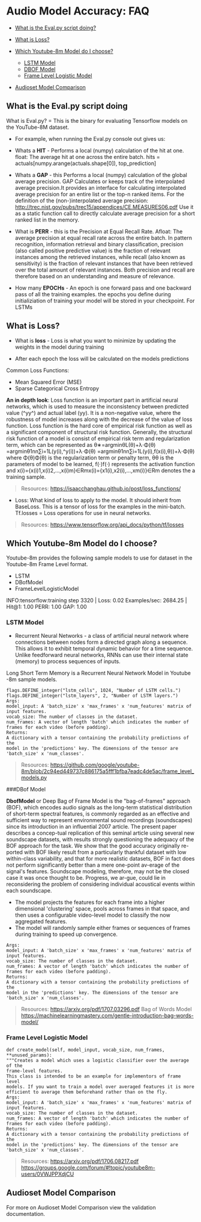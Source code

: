 # Audio Model Accuracy: FAQ

- [What is the Eval.py script doing?](#What-is-the-Eval.py-script-doing)
- [What is Loss?](#what-is-loss?)
- [Which Youtube-8m Model do I choose?](#Which-Youtube-8m-Model-do-I-choose?)
    - [LSTM Model](##LSTM-Model)
    - [DBOF Model](##DBof-Model)
    - [Frame Level Logistic Model](##Frame-Level-Logistic-Model)

- [Audioset Model Comparison](#audioset-model-comparison)


## What is the Eval.py script doing

What is Eval.py? = This is the binary for evaluating Tensorflow models on the YouTube-8M dataset.

* For example, when running the Eval.py console out gives us:

 - Whats a **HIT** - Performs a local (numpy) calculation of the hit at one. float: The average hit at one across the entire batch. hits = actuals[numpy.arange(actuals.shape[0]), top_prediction]

- Whats a **GAP** -  this Performs a local (numpy) calculation of the global average precision. GAP Calculates or keeps track of the interpolated average precision.It provides an interface for calculating interpolated average precision for an entire list or the top-n ranked items. For the definition of the (non-)interpolated average precision: http://trec.nist.gov/pubs/trec15/appendices/CE.MEASURES06.pdf Use it as a static function call to directly calculate average precision for a short ranked list in the memory.

- What is **PERR** - this is the Precision at Equal Recall Rate. Afloat: The average precision at equal recall rate across the entire batch. In pattern recognition, information retrieval and binary classification, precision (also called positive predictive value) is the fraction of relevant instances among the retrieved instances, while recall (also known as sensitivity) is the fraction of relevant instances that have been retrieved over the total amount of relevant instances. Both precision and recall are therefore based on an understanding and measure of relevance.


- How many **EPOCHs** - An epoch is one forward pass and one backward pass of all the training examples. the epochs you define during initializiation of training your model will be stored in your checkpoint. For LSTMs

## What is Loss?

- What is **loss** - Loss is what you want to minimize by updating the weights in the model during training

- After each epoch the loss will be calculated on the models predictions

Common Loss Functions:
-	Mean Squared Error (MSE)
-	Sparse Categorical Cross Entropy

**An in depth look**: Loss function is an important part in artificial neural networks, which is used to measure the inconsistency between predicted value (^yy^) and actual label (yy). It is a non-negative value, where the robustness of model increases along with the decrease of the value of loss function. Loss function is the hard core of empirical risk function as well as a significant component of structural risk function. Generally, the structural risk function of a model is consist of empirical risk term and regularization term, which can be represented as
θ∗=argminθL(θ)+λ⋅Φ(θ)
=argminθ1nn∑i=1L(y(i),^y(i))+λ⋅Φ(θ)
=argminθ1nn∑i=1L(y(i),f(x(i),θ))+λ⋅Φ(θ) where Φ(θ)Φ(θ) is the regularization term or penalty term, θθ is the parameters of model to be learned, f(⋅)f(⋅) represents the activation function and x(i)={x(i)1,x(i)2,…,x(i)m}∈Rmx(i)={x1(i),x2(i),…,xm(i)}∈Rm denotes the a training sample.

> Resources: https://isaacchanghau.github.io/post/loss_functions/  

- Loss: What kind of loss to apply to the model. It should inherit from BaseLoss.
This is a tensor of loss for the examples in the mini-batch.
Tf.losses = Loss operations for use in neural networks.

> Resources: https://www.tensorflow.org/api_docs/python/tf/losses 


## Which Youtube-8m Model do I choose?

Youtube-8m provides the following sample models to use for dataset in the Youtube-8m Frame Level format.
- LSTM
- DBofModel
- FrameLevelLogisticModel

INFO:tensorflow:training step 3320 | Loss: 0.02 Examples/sec: 2684.25 | Hit@1: 1.00 PERR: 1.00 GAP: 1.00

### LSTM Model
- Recurrent Neural Networks - a class of artificial neural network where connections between nodes form a directed graph along a sequence. This allows it to exhibit temporal dynamic behavior for a time sequence. Unlike feedforward neural networks, RNNs can use their internal state (memory) to process sequences of inputs.

Long Short Term Memory is a Recurrent Neural Network Model in Youtube -8m sample models.



```
flags.DEFINE_integer("lstm_cells", 1024, "Number of LSTM cells.")
flags.DEFINE_integer("lstm_layers", 2, "Number of LSTM layers.")
Args:	
model_input: A 'batch_size' x 'max_frames' x 'num_features' matrix of
input features.
vocab_size: The number of classes in the dataset.
num_frames: A vector of length 'batch' which indicates the number of
frames for each video (before padding).
Returns:
A dictionary with a tensor containing the probability predictions of the
model in the 'predictions' key. The dimensions of the tensor are
'batch_size' x 'num_classes'.
```
> Resources: https://github.com/google/youtube-8m/blob/2c94ed449737c886175a5fff1bfba7eadc4de5ac/frame_level_models.py 

###DBof Model

**DbofModel** or Deep Bag of Frame Model is the "bag-of-frames" approach (BOF), which encodes audio signals as the long-term statistical distribution of short-term spectral features, is commonly regarded as an effective and sufficient way to represent environmental sound recordings (soundscapes) since its introduction in an influential 2007 article. The present paper describes a concep-tual replication of this seminal article using several new soundscape datasets, with results strongly questioning the adequacy of the BOF approach for the task. We show that the good accuracy originally re-ported with BOF likely result from a particularly thankful dataset with low within-class variability, and that for more realistic datasets, BOF in fact does not perform significantly better than a mere one-point av-erage of the signal's features. Soundscape modeling, therefore, may not be the closed case it was once thought to be. Progress, we ar-gue, could lie in reconsidering the problem of considering individual acoustical events within each soundscape.

- The model projects the features for each frame into a higher dimensional
'clustering' space, pools across frames in that space, and then
uses a configurable video-level model to classify the now aggregated features.
- The model will randomly sample either frames or sequences of frames during
training to speed up convergence.

```
Args:
model_input: A 'batch_size' x 'max_frames' x 'num_features' matrix of
input features.
vocab_size: The number of classes in the dataset.
num_frames: A vector of length 'batch' which indicates the number of
frames for each video (before padding).
Returns:
A dictionary with a tensor containing the probability predictions of the
model in the 'predictions' key. The dimensions of the tensor are
'batch_size' x 'num_classes'.
```

> Resources: https://arxiv.org/pdf/1707.03296.pdf 
Bag of Words Model
https://machinelearningmastery.com/gentle-introduction-bag-words-model/ 

### Frame Level Logistic Model

```
def create_model(self, model_input, vocab_size, num_frames, **unused_params):
"""Creates a model which uses a logistic classifier over the average of the
frame-level features.
This class is intended to be an example for implementors of frame level
models. If you want to train a model over averaged features it is more
efficient to average them beforehand rather than on the fly.
Args:
model_input: A 'batch_size' x 'max_frames' x 'num_features' matrix of
input features.
vocab_size: The number of classes in the dataset.
num_frames: A vector of length 'batch' which indicates the number of
frames for each video (before padding).
Returns:
A dictionary with a tensor containing the probability predictions of the
model in the 'predictions' key. The dimensions of the tensor are
'batch_size' x 'num_classes'.
```

> Resources: https://arxiv.org/pdf/1706.08217.pdf 
https://groups.google.com/forum/#!topic/youtube8m-users/0VWJPPXdjCU 

## Audioset Model Comparison

For more on Audioset Model Comparison view the validation documentation.